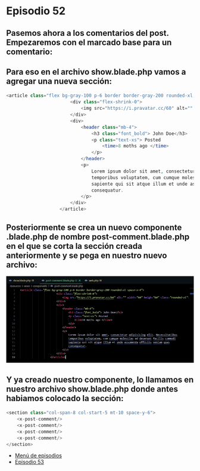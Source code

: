  
# Episodio 52


## Pasemos ahora a los comentarios del post. Empezaremos con el marcado base para un comentario:

## Para eso en el archivo show.blade.php vamos a agregar una nueva sección:
``` php
<article class="flex bg-gray-100 p-6 border border-gray-200 rounded-xl space-x-4">
                        <div class="flex-shrink-0">
                            <img src="https://i.pravatar.cc/60" alt="" width="60" heigh="60" class="rounded-xl">
                        </div>
                        <div>
                            <header class="mb-4">
                                <h3 class="font_bold"> John Doe</h3>
                                <p class="text-xs"> Posted
                                    <time>8 moths ago </time>
                                </p>
                            </header>
                            <p>
                                Lorem ipsum dolor sit amet, consectetur adipisicing elit. Necessitatibus 
                                temporibus voluptatem, cum cumque molestias ad deserunt facilis commodi 
                                sapiente qui sit atque illum et unde assumenda officiis veniam quas 
                                consequatur.
                            </p>
                        </div>
                    </article>
```
## Posteriormente se crea un nuevo componente .blade.php de nombre post-comment.blade.php en el que se corta la sección creada anteriormente y se pega en nuestro nuevo archivo:

![Vista](./52.jpg)

## Y ya creado nuestro componente, lo llamamos en nuestro archivo show.blade.php donde antes habiamos colocado la sección:
``` php
<section class="col-span-8 col-start-5 mt-10 space-y-6">
    <x-post-comment/>
    <x-post-comment/>
    <x-post-comment/>
    <x-post-comment/>
</section> 
``` 
- [Menú de episodios](../Admin.md)
- [Episodio 53](../Episodio54/Episodio%2054.md)
